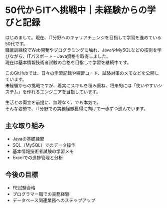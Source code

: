 # 50代からITへ挑戦中｜未経験からの学びと記録

はじめまして。現在、IT分野へのキャリアチェンジを目指して学習を進めている50代です。  
職業訓練校でWeb開発やプログラミングに触れ、JavaやMySQLなどの技術を学びながら、ITパスポート・Java資格を取得しました。  
現在は基本情報技術者試験の合格を目指して学習を継続中です。

このGitHubでは、日々の学習記録や練習コード、試験対策のメモなどを公開しています。  
未経験からの挑戦ですが、着実にスキルを積み重ね、将来的には「使いやすいシステム」を作れるエンジニアを目指しています。

生活との両立を前提に、無理なく、でも本気で。  
そんな姿勢で、IT分野での実務経験獲得に向けて一歩ずつ進んでいます。

## 主な取り組み
- Javaの基礎練習
- SQL（MySQL）でのデータ操作
- 基本情報技術者試験の学習メモ
- Excelでの進捗管理と分析

## 今後の目標
- FE試験合格
- プログラマー職での実務経験
- データベース関連業務へのステップアップ

<!--
**komatsugi/komatsugi** is a ✨ _special_ ✨ repository because its `README.md` (this file) appears on your GitHub profile.

Here are some ideas to get you started:

- 🔭 I’m currently working on ...
- 🌱 I’m currently learning ...
- 👯 I’m looking to collaborate on ...
- 🤔 I’m looking for help with ...
- 💬 Ask me about ...
- 📫 How to reach me: ...
- 😄 Pronouns: ...
- ⚡ Fun fact: ...
-->
